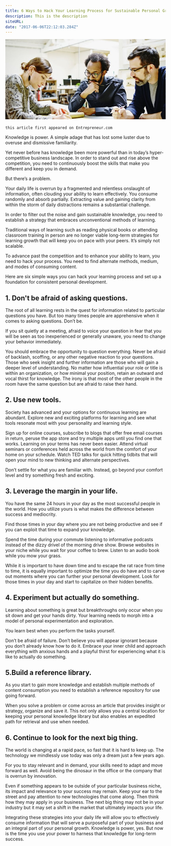 ```yaml
---
title: 6 Ways to Hack Your Learning Process for Sustainable Personal Growth
description: This is the description
siteURL: 
date: "2017-06-06T22:12:03.284Z"
---
```


![hack-learning](./20170605143023-GettyImages-498565083.jpeg)

`this article first appeared on Entrepreneur.com`

Knowledge is power. A simple adage that has lost some luster due to overuse and dismissive familiarity.

Yet never before has knowledge been more powerful than in today’s hyper-competitive business landscape. In order to stand out and rise above the competition, you need to continuously boost the skills that make you different and keep you in demand.

But there’s a problem.

Your daily life is overrun by a fragmented and relentless onslaught of information, often clouding your ability to learn effectively. You consume randomly and absorb partially. Extracting value and gaining clarity from within the storm of daily distractions remains a substantial challenge.

In order to filter out the noise and gain sustainable knowledge, you need to establish a strategy that embraces unconventional methods of learning.

Traditional ways of learning such as reading physical books or attending classroom training in person are no longer viable long-term strategies for learning growth that will keep you on pace with your peers. It’s simply not scalable.

To advance past the competition and to enhance your ability to learn, you need to hack your process. You need to find alternate methods, medium, and modes of consuming content.

Here are six simple ways you can hack your learning process and set up a foundation for consistent personal development.

## 1. Don't be afraid of asking questions.

The root of all learning rests in the quest for information related to particular questions you have. But too many times people are apprehensive when it comes to asking questions. Don’t be.

If you sit quietly at a meeting, afraid to voice your question in fear that you will be seen as too inexperienced or generally unaware, you need to change your behavior immediately.

You should embrace the opportunity to question everything. Never be afraid of backlash, scoffing, or any other negative reaction to your questions. Those who seek insight and further information are those who will gain a deeper level of understanding. No matter how influential your role or title is within an organization, or how minimal your position, retain an outward and vocal thirst for knowledge. The irony is that most of the other people in the room have the same question but are afraid to raise their hand.

## 2. Use new tools.

Society has advanced and your options for continuous learning are abundant. Explore new and exciting platforms for learning and see what tools resonate most with your personality and learning style.

Sign up for online courses, subscribe to blogs that offer free email courses in return, peruse the app store and try multiple apps until you find one that works. Learning on your terms has never been easier. Attend virtual seminars or conferences held across the world from the comfort of your home on your schedule. Watch TED talks for quick hitting tidbits that will open your mind to new thinking and alternate perspectives.

Don’t settle for what you are familiar with. Instead, go beyond your comfort level and try something fresh and exciting.

## 3. Leverage the margin in your life.

You have the same 24 hours in your day as the most successful people in the world. How you utilize yours is what makes the difference between success and mediocrity.

Find those times in your day where you are not being productive and see if you can exploit that time to expand your knowledge.

Spend the time during your commute listening to informative podcasts instead of the dizzy drivel of the morning drive show. Browse websites in your niche while you wait for your coffee to brew. Listen to an audio book while you mow your grass.

While it is important to have down time and to escape the rat race from time to time, it is equally important to optimize the time you do have and to carve out moments where you can further your personal development. Look for those times in your day and start to capitalize on their hidden benefits.

## 4. Experiment but actually do something.

Learning about something is great but breakthroughs only occur when you sit down and get your hands dirty. Your learning needs to morph into a model of personal experimentation and exploration.

You learn best when you perform the tasks yourself.

Don’t be afraid of failure. Don’t believe you will appear ignorant because you don’t already know how to do it. Embrace your inner child and approach everything with anxious hands and a playful thirst for experiencing what it is like to actually do something.

## 5.Build a reference library.

As you start to gain more knowledge and establish multiple methods of content consumption you need to establish a reference repository for use going forward.

When you solve a problem or come across an article that provides insight or strategy, organize and save it. This not only allows you a central location for keeping your personal knowledge library but also enables an expedited path for retrieval and use when needed.

## 6. Continue to look for the next big thing.

The world is changing at a rapid pace, so fast that it is hard to keep up. The technology we mindlessly use today was only a dream just a few years ago.

For you to stay relevant and in demand, your skills need to adapt and move forward as well. Avoid being the dinosaur in the office or the company that is overrun by innovation.

Even if something appears to be outside of your particular business niche, its impact and relevance to your success may remain. Keep your ear to the street and pay attention to new technologies that come along. Then think how they may apply in your business. The next big thing may not be in your industry but it may set a shift in the market that ultimately impacts your life.

Integrating these strategies into your daily life will allow you to effectively consume information that will serve a purposeful part of your business and an integral part of your personal growth. Knowledge is power, yes. But now is the time you use your power to harness that knowledge for long-term success.
